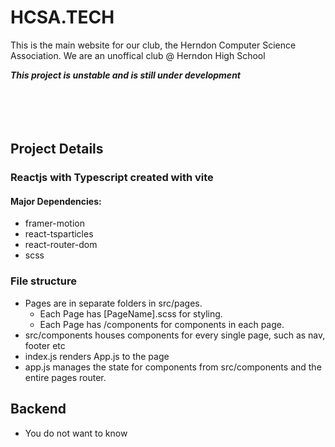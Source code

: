 # HCSA.TECH

This is the main website for our club, the Herndon Computer Science Association.
We are an unoffical club @ Herndon High School

**_This project is unstable and is still under development_**
<br>
<br>
<br>
<br>
<br>

## Project Details

### Reactjs with Typescript created with vite

#### Major Dependencies:

- framer-motion
- react-tsparticles
- react-router-dom
- scss

### File structure

- Pages are in separate folders in src/pages.
  - Each Page has [PageName].scss for styling.
  - Each Page has /components for components in each page.
- src/components houses components for every single page, such as nav, footer etc
- index.js renders App.js to the page
- app.js manages the state for components from src/components and the entire pages router.

## Backend

- You do not want to know

